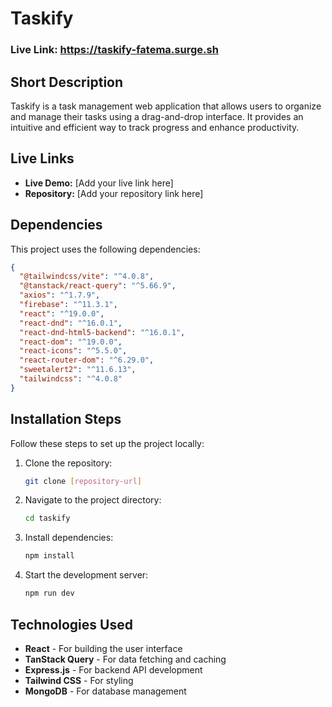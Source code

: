 # Taskify

### Live Link: <a href="https://taskify-fatema.surge.sh">https://taskify-fatema.surge.sh</a>

## Short Description

Taskify is a task management web application that allows users to organize and manage their tasks using a drag-and-drop interface. It provides an intuitive and efficient way to track progress and enhance productivity.

## Live Links

- **Live Demo:** [Add your live link here]
- **Repository:** [Add your repository link here]

## Dependencies

This project uses the following dependencies:

```json
{
  "@tailwindcss/vite": "^4.0.8",
  "@tanstack/react-query": "^5.66.9",
  "axios": "^1.7.9",
  "firebase": "^11.3.1",
  "react": "^19.0.0",
  "react-dnd": "^16.0.1",
  "react-dnd-html5-backend": "^16.0.1",
  "react-dom": "^19.0.0",
  "react-icons": "^5.5.0",
  "react-router-dom": "^6.29.0",
  "sweetalert2": "^11.6.13",
  "tailwindcss": "^4.0.8"
}
```

## Installation Steps

Follow these steps to set up the project locally:

1. Clone the repository:
   ```sh
   git clone [repository-url]
   ```
2. Navigate to the project directory:
   ```sh
   cd taskify
   ```
3. Install dependencies:
   ```sh
   npm install
   ```
4. Start the development server:
   ```sh
   npm run dev
   ```

## Technologies Used

- **React** - For building the user interface
- **TanStack Query** - For data fetching and caching
- **Express.js** - For backend API development
- **Tailwind CSS** - For styling
- **MongoDB** - For database management
